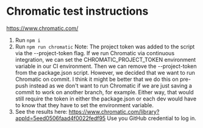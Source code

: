 # Chromatic test instructions
https://www.chromatic.com/

1) Run `npm i`
2) Run `npm run chromatic` Note: The project token was added to the script via the --project-token flag.
If we run Chromatic via continuous integration, we can set
the CHROMATIC_PROJECT_TOKEN environment variable in our CI environment. Then we can remove the --project-token from the 
package.json script.  However, we decided that we want to run Chromatic on commit.  I think it might be better that we do this on 
pre-push instead as we don't want to run Chromatic if we are just saving a commit to work on another branch, for example.
Either way, that would still require the 
token in either the package.json or each dev would have to know that they have to set the environment variable.  
3) See the results here: https://www.chromatic.com/library?appId=5eed0506faad4f0022fedf95 Use you GitHub credential to 
log in.


